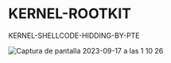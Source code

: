 # KERNEL-ROOTKIT
KERNEL-SHELLCODE-HIDDING-BY-PTE


![Captura de pantalla 2023-09-17 a las 1 10 26](https://github.com/kdRajKit/KERNEL-ROOTKIT/assets/108155637/086497f0-bb3b-440d-94c1-713b6e68587f)

